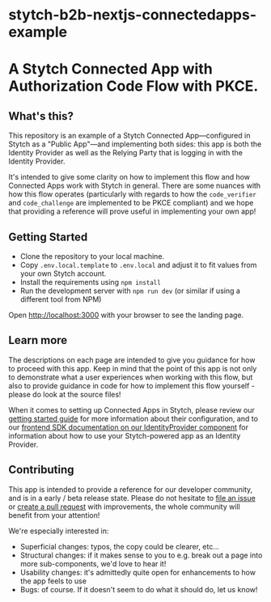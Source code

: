 # stytch-b2b-nextjs-connectedapps-example

A Stytch Connected App with Authorization Code Flow with PKCE.
=======

## What's this?

This repository is an example of a Stytch Connected App&mdash;configured in Stytch as a "Public App"&mdash;and implementing both sides: this app is both the Identity Provider as well as the Relying Party that is logging in with the Identity Provider.

It's intended to give some clarity on how to implement this flow and how Connected Apps work with Stytch in general. There are some nuances with how this flow operates (particularly with regards to how the `code_verifier` and `code_challenge` are implemented to be PKCE compliant) and we hope that providing a reference will prove useful in implementing your own app!

## Getting Started

* Clone the repository to your local machine.
* Copy `.env.local.template` to `.env.local` and adjust it to fit values from your own Stytch account.
* Install the requirements using `npm install`
* Run the development server with `npm run dev` (or similar if using a different tool from NPM)

Open [http://localhost:3000](http://localhost:3000) with your browser to see the landing page.

## Learn more

The descriptions on each page are intended to give you guidance for how to proceed with this app. Keep in mind that the point of this app is not only to demonstrate what a user experiences when working with this flow, but also to provide guidance in code for how to implement this flow yourself - please do look at the source files!

When it comes to setting up Connected Apps in Stytch, please review our [getting started guide](https://stytch.com/docs/b2b/guides/connected-apps/getting-started) for more information about their configuration, and to our [frontend SDK documentation on our IdentityProvider component](https://stytch.com/docs/b2b/sdks/idp-ui-configuration) for information about how to use your Stytch-powered app as an Identity Provider.

## Contributing

This app is intended to provide a reference for our developer community, and is in a early / beta release state. Please do not hesitate to [file an issue](https://github.com/stytchauth/stytch-b2b-nextjs-connectedapps-example/issues) or [create a pull request](https://github.com/stytchauth/stytch-b2b-nextjs-connectedapps-example/pulls) with improvements, the whole community will benefit from your attention!

We're especially interested in:
* Superficial changes: typos, the copy could be clearer, etc...
* Structural changes: if it makes sense to you to e.g. break out a page into more sub-components, we'd love to hear it!
* Usability changes: it's admittedly quite open for enhancements to how the app feels to use
* Bugs: of course. If it doesn't seem to do what it should do, let us know!
